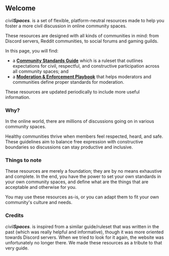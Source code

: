 <!--

    Welcome Page

    Please DO NOT make any major changes to this file if you are not a collaborator,
    unless if you are fixing a typo or a formatting error (in this case it is better
    if you raise an issue in the repository page instead and we will fix it on our own).

-->

## Welcome

*civil**Spaces**.* is a set of flexible, platform-neutral resources made to help you foster a more civil discussion in online community spaces.

These resources are designed with all kinds of communities in mind: from Discord servers, Reddit communities, to social forums and gaming guilds.

In this page, you will find:
- a **[Community Standards Guide](standards.md "Community Standards Guide")** which is a ruleset that outlines expectations for civil, respectful, and constructive participation across all community spaces; and
- a **[Moderation & Enforcement Playbook](enforcement.md "Moderation & Enforcement Playbook")** that helps moderators and communities define proper standards for moderation.

These resources are updated periodically to include more useful information.

### Why?

In the online world, there are millions of discussions going on in various community spaces.

Healthy communities thrive when members feel respected, heard, and safe. These guidelines aim to balance free expression with constructive boundaries so discussions can stay productive and inclusive.

### Things to note

These resources are merely a foundation; they are by no means exhaustive and complete. In the end, you have the power to set your own standards in your own community spaces, and define what are the things that are acceptable and otherwise for you.

You may use these resources as-is, or you can adapt them to fit your own community's culture and needs.

### Credits

*civil**Spaces**.* is inspired from a similar guide/ruleset that was written in the past (which was really helpful and informative), though it was more oriented towards Discord servers. When we tried to look for it again, the website was unfortunately no longer there. We made these resources as a tribute to that very guide.